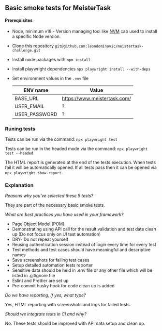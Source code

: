 ## Basic smoke tests for MeisterTask

#### Prerequisites

- Node, minimum v18 - Version managing tool like [NVM](https://github.com/creationix/nvm) cab used to install a specific Node version.
- Clone this repository `git@github.com:leondominovic/meistertask-challenge.git`
- Install node packages with `npm install`
- Install playwright dependencies `npx playwright install --with-deps`
- Set environment values in the `.env` file

  | ENV name      | Value                        |
  | ------------- | ---------------------------- |
  | BASE_URL      | https://www.meistertask.com/ |
  | USER_EMAIL    | ?                            |
  | USER_PASSWORD | ?                            |

### Runing tests

Tests can be run via the command: `npx playwright test`

Tests can be run in the headed mode via the command: `npx playwright test --headed`

The HTML report is generated at the end of the tests execution. When tests fail it will be automatically opened.
If all tests pass then it can be opened via `npx playwright show-report`.

### Explanation

_Reasons why you've selected these 5 tests?_

They are part of the necessary basic smoke tests.

_What are best practices you have used in your framework?_

- Page Object Model (POM)
- Demonstrating using API call for the result validation and test date clean up (Do not focus only on UI test automation)
- DRY- Do not repeat yourself
- Reusing authentication session instead of login every time for every test
- Test methods and test cases should have meaningful and descriptive names
- Save screenshots for failing test cases
- Setup detailed automation tests reporter
- Sensitive data should be held in .env file or any other file which will be listed in .gitignore file
- Eslint and Prettier are set up
- Pre-commit husky hook for code clean up is added

_Do we have reporting, if yes, what type?_

Yes, HTML reporting with screenshots and logs for failed tests.

_Should we integrate tests in CI and why?_

No. These tests should be improved with API data setup and clean up.
